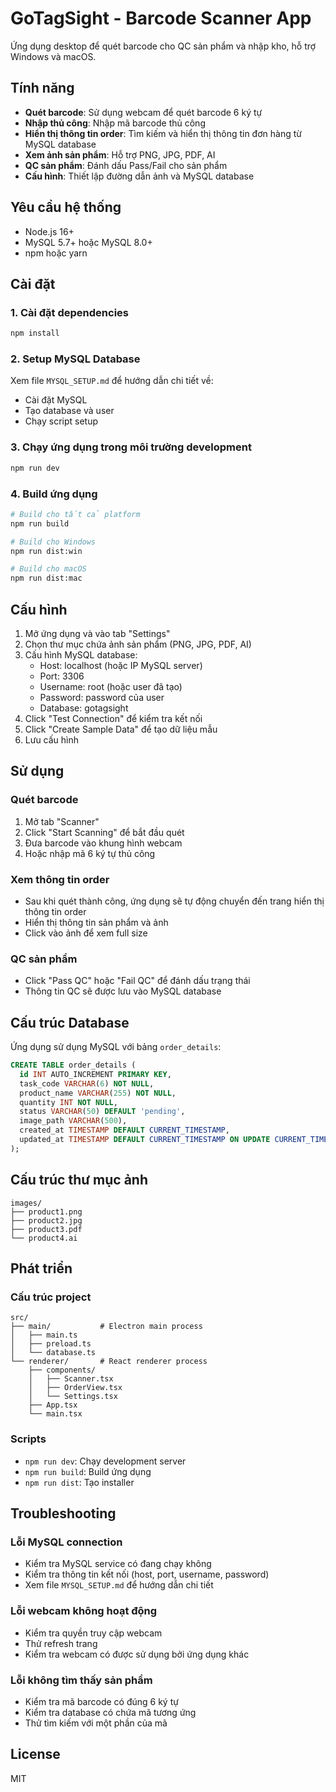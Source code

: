 # GoTagSight - Barcode Scanner App

Ứng dụng desktop để quét barcode cho QC sản phẩm và nhập kho, hỗ trợ Windows và macOS.

## Tính năng

- **Quét barcode**: Sử dụng webcam để quét barcode 6 ký tự
- **Nhập thủ công**: Nhập mã barcode thủ công
- **Hiển thị thông tin order**: Tìm kiếm và hiển thị thông tin đơn hàng từ MySQL database
- **Xem ảnh sản phẩm**: Hỗ trợ PNG, JPG, PDF, AI
- **QC sản phẩm**: Đánh dấu Pass/Fail cho sản phẩm
- **Cấu hình**: Thiết lập đường dẫn ảnh và MySQL database

## Yêu cầu hệ thống

- Node.js 16+ 
- MySQL 5.7+ hoặc MySQL 8.0+
- npm hoặc yarn

## Cài đặt

### 1. Cài đặt dependencies
```bash
npm install
```

### 2. Setup MySQL Database
Xem file `MYSQL_SETUP.md` để hướng dẫn chi tiết về:
- Cài đặt MySQL
- Tạo database và user
- Chạy script setup

### 3. Chạy ứng dụng trong môi trường development
```bash
npm run dev
```

### 4. Build ứng dụng
```bash
# Build cho tất cả platform
npm run build

# Build cho Windows
npm run dist:win

# Build cho macOS
npm run dist:mac
```

## Cấu hình

1. Mở ứng dụng và vào tab "Settings"
2. Chọn thư mục chứa ảnh sản phẩm (PNG, JPG, PDF, AI)
3. Cấu hình MySQL database:
   - Host: localhost (hoặc IP MySQL server)
   - Port: 3306
   - Username: root (hoặc user đã tạo)
   - Password: password của user
   - Database: gotagsight
4. Click "Test Connection" để kiểm tra kết nối
5. Click "Create Sample Data" để tạo dữ liệu mẫu
6. Lưu cấu hình

## Sử dụng

### Quét barcode
1. Mở tab "Scanner"
2. Click "Start Scanning" để bắt đầu quét
3. Đưa barcode vào khung hình webcam
4. Hoặc nhập mã 6 ký tự thủ công

### Xem thông tin order
- Sau khi quét thành công, ứng dụng sẽ tự động chuyển đến trang hiển thị thông tin order
- Hiển thị thông tin sản phẩm và ảnh
- Click vào ảnh để xem full size

### QC sản phẩm
- Click "Pass QC" hoặc "Fail QC" để đánh dấu trạng thái
- Thông tin QC sẽ được lưu vào MySQL database

## Cấu trúc Database

Ứng dụng sử dụng MySQL với bảng `order_details`:

```sql
CREATE TABLE order_details (
  id INT AUTO_INCREMENT PRIMARY KEY,
  task_code VARCHAR(6) NOT NULL,
  product_name VARCHAR(255) NOT NULL,
  quantity INT NOT NULL,
  status VARCHAR(50) DEFAULT 'pending',
  image_path VARCHAR(500),
  created_at TIMESTAMP DEFAULT CURRENT_TIMESTAMP,
  updated_at TIMESTAMP DEFAULT CURRENT_TIMESTAMP ON UPDATE CURRENT_TIMESTAMP
);
```

## Cấu trúc thư mục ảnh

```
images/
├── product1.png
├── product2.jpg
├── product3.pdf
└── product4.ai
```

## Phát triển

### Cấu trúc project
```
src/
├── main/           # Electron main process
│   ├── main.ts
│   ├── preload.ts
│   └── database.ts
└── renderer/       # React renderer process
    ├── components/
    │   ├── Scanner.tsx
    │   ├── OrderView.tsx
    │   └── Settings.tsx
    ├── App.tsx
    └── main.tsx
```

### Scripts
- `npm run dev`: Chạy development server
- `npm run build`: Build ứng dụng
- `npm run dist`: Tạo installer

## Troubleshooting

### Lỗi MySQL connection
- Kiểm tra MySQL service có đang chạy không
- Kiểm tra thông tin kết nối (host, port, username, password)
- Xem file `MYSQL_SETUP.md` để hướng dẫn chi tiết

### Lỗi webcam không hoạt động
- Kiểm tra quyền truy cập webcam
- Thử refresh trang
- Kiểm tra webcam có được sử dụng bởi ứng dụng khác

### Lỗi không tìm thấy sản phẩm
- Kiểm tra mã barcode có đúng 6 ký tự
- Kiểm tra database có chứa mã tương ứng
- Thử tìm kiếm với một phần của mã

## License

MIT 